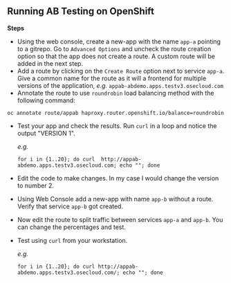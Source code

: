 ## Running AB Testing on OpenShift

**Steps**

* Using the web console, create a new-app with the name `app-a` pointing to a gitrepo. Go to `Advanced Options` and uncheck the route creation option so that the app does not create a route. A custom route will be added in the next step.
* Add a route by clicking on the `Create Route` option next to service `app-a`. Give a common name for the route as it will a frontend for multiple versions of the application, _e.g._ `appab-abdemo.apps.testv3.osecloud.com`
*  Annotate the route to use `roundrobin` load balancing method with the following command:

  ``` 
  oc annotate route/appab haproxy.router.openshift.io/balance=roundrobin
  ```

* Test your app and check the results. Run `curl` in a loop and notice the output "VERSION 1".

  _e.g._
   ```
   for i in {1..20}; do curl  http://appab-abdemo.apps.testv3.osecloud.com; echo ""; done
   ```

* Edit the code to make changes. In my case I would change the version to number 2.
* Using Web Console add a new-app with name `app-b` without a route. Verify that service `app-b` got created.
* Now edit the route to split traffic between services `app-a` and `app-b`. You can change the percentages and test.
* Test using `curl` from your workstation.

  _e.g._
   ```
   for i in {1..20}; do curl http://appab-abdemo.apps.testv3.osecloud.com/; echo ""; done
   ```

